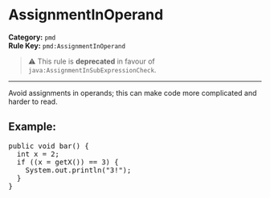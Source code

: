 # AssignmentInOperand
**Category:** `pmd`<br/>
**Rule Key:** `pmd:AssignmentInOperand`<br/>
> :warning: This rule is **deprecated** in favour of `java:AssignmentInSubExpressionCheck`.

-----

<!-- (c) 2019 PMD -->
Avoid assignments in operands; this can make code more complicated and harder to read.

<h2>Example:</h2>
<pre>
public void bar() {
  int x = 2;
  if ((x = getX()) == 3) {
    System.out.println("3!");
  }
}
</pre>
